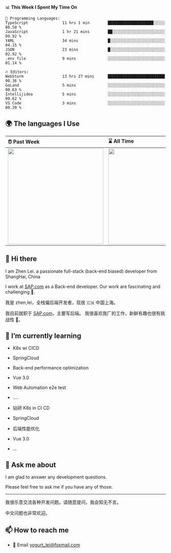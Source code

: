 <!--START_SECTION:waka-->
📊 **This Week I Spent My Time On** 

```text
💬 Programming Languages: 
TypeScript               11 hrs 1 min        ████████████████████░░░░░   80.50 % 
JavaScript               1 hr 21 mins        ██░░░░░░░░░░░░░░░░░░░░░░░   09.92 % 
YAML                     34 mins             █░░░░░░░░░░░░░░░░░░░░░░░░   04.15 % 
JSON                     23 mins             █░░░░░░░░░░░░░░░░░░░░░░░░   02.92 % 
.env file                9 mins              ░░░░░░░░░░░░░░░░░░░░░░░░░   01.14 % 

🔥 Editors: 
WebStorm                 13 hrs 27 mins      █████████████████████████   98.36 % 
GoLand                   5 mins              ░░░░░░░░░░░░░░░░░░░░░░░░░   00.63 % 
Intellijidea             5 mins              ░░░░░░░░░░░░░░░░░░░░░░░░░   00.62 % 
VS Code                  3 mins              ░░░░░░░░░░░░░░░░░░░░░░░░░   00.39 % 
```


<!--END_SECTION:waka-->


## 🌍 The languages I Use

| ⏰ Past Week                                                                                                                                                  | ⌛️ All Time                                                                                                                                                  |
| :------------------------------------------------------------------------------------------------------------------------------------------------------------ | :------------------------------------------------------------------------------------------------------------------------------------------------------------ |
| <a href="https://wakatime.com/@9a64fd4e-85ff-48a6-a0c1-e09ecd80bab9"> <img src="https://wakatime.com/share/@9a64fd4e-85ff-48a6-a0c1-e09ecd80bab9/5f97c4a7-f918-43db-bace-c48898f1cd61.svg" height="300px"></a> | <a href="https://wakatime.com/@9a64fd4e-85ff-48a6-a0c1-e09ecd80bab9"><img src="https://wakatime.com/share/@9a64fd4e-85ff-48a6-a0c1-e09ecd80bab9/455e730b-0452-4b83-9bc2-fb46e42553a7.svg" height="300px"></a> |

## 👋 Hi there

I am Zhen Lei. a passionate full-stack (back-end biased) developer from ShangHai, China

I work at [SAP.com](https://www.sap.com) as a Back-end developer.
Our work are fascinating and challenging 💪.

我是 zhen,lei，全栈偏后端开发者，现居 🇨🇳 中国上海。

我目前就职于 [SAP.com](https://www.sap.cn)，主要写后端。
我很喜欢我厂的工作，新鲜有趣也很有挑战性 💪。

## 🌱 I’m currently learning

- K8s wi CICD
- SpringCloud
- Back-end performance optimization
- Vue 3.0
- Web Automation e2e test
- ....

- 钻研 K8s in CI CD
- SpringCloud
- 后端性能优化
- Vue 3.0
- ...

## 💬 Ask me about

I am glad to answer any development questions.

Please feel free to ask me if you have any of those.

---

我很乐意交流各种开发问题。请随意提问，我会知无不言。

中文问题也非常欢迎。

## 📫 How to reach me

- 📧 Email [yogurt_lei@foxmail.com](mailto:yogurt_lei@foxmail.com)
